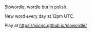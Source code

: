 Słowordle, wordle but in polish.

New word every day at 12pm UTC.

Play at https://viionc.github.io/slowordle/
